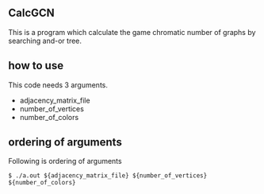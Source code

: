 ## CalcGCN
This is a program which calculate the game chromatic number of graphs by searching and-or tree.

## how to use
This code needs 3 arguments.
 * adjacency_matrix_file
 * number_of_vertices
 * number_of_colors
## ordering of arguments
Following is ordering of arguments
```
$ ./a.out ${adjacency_matrix_file} ${number_of_vertices} ${number_of_colors}
```
